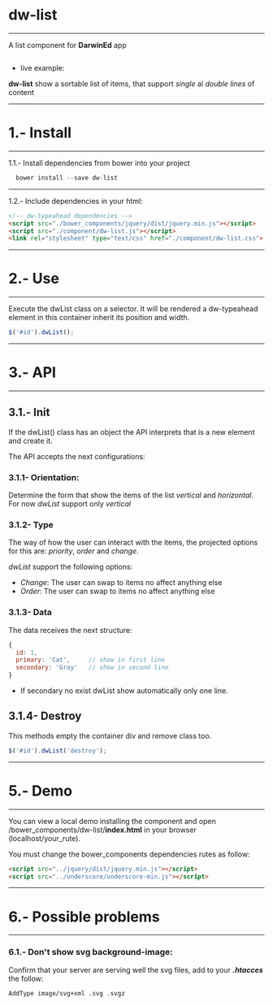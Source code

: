# dw-list
---

A list component for **DarwinEd** app

<img>


- live example:

**dw-list** show a sortable list of items, that support _single_ al _double lines_ of content

---

# 1.- Install

---

1.1.- Install dependencies from bower into your project

```javascript
  bower install --save dw-list
```

---

1.2.- Include dependencies in your html:

```html
<!-- dw-typeahead dependencies -->
<script src="./bower_components/jquery/dist/jquery.min.js"></script>
<script src="./component/dw-list.js"></script>
<link rel="stylesheet" type="text/css" href="./component/dw-list.css">
```

---

# 2.- Use

---

Execute the dwList class on a selector. It will be rendered a dw-typeahead element in this container inherit its position and width.

```javascript
$('#id').dwList();
```

 ---

# 3.- API

 ---

 ## 3.1.- Init
If the dwList() class has an object the API interprets that is a new element and create it.


The API accepts the next configurations:

### 3.1.1- Orientation:

Determine the form that show the items of the list _vertical_ and _horizontal_. For now *dwList* support only *vertical*

### 3.1.2- Type

The way of how the user can interact with the items, the projected options for this are: *priority*, *order* and *change*.

*dwList* support the following options:

- *Change*: The user can swap to items no affect anything else
- *Order*: The user can swap to items no affect anything else

### 3.1.3- Data

The data receives the next structure:
```javascript
{
  id: 1,  
  primary: 'Cat',     // show in first line
  secondary: 'Gray'   // show in second line
}
```

- If secondary no exist dwList show automatically only one line.

## 3.1.4- Destroy
This methods empty the container div and remove class too.
```javascript
$('#id').dwList('destroy');
```


---

# 5.- Demo

---

You can view a local demo installing the component and open /bower_components/dw-list/**index.html** in your browser (localhost/your_rute).

You must change the bower_components dependencies rutes as follow:

```html
<script src="../jquery/dist/jquery.min.js"></script>
<script src="../underscore/underscore-min.js"></script>
```

---

# 6.- Possible problems

---

### 6.1.- Don't show svg background-image:

Confirm that your server are serving well the svg files, add to your ***.htacces*** the follow:
```bash
AddType image/svg+xml .svg .svgz
```
